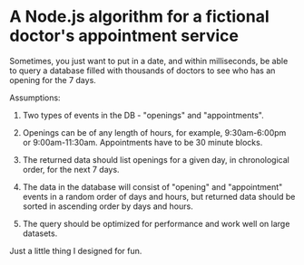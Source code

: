 # A Node.js algorithm for a fictional doctor's appointment service

Sometimes, you just want to put in a date, and within milliseconds, be able to query a database filled with thousands of doctors to see who has an opening for the 7 days.

Assumptions:

1. Two types of events in the DB - "openings" and "appointments".

2. Openings can be of any length of hours, for example, 9:30am-6:00pm or 9:00am-11:30am. Appointments have to be 30 minute blocks.

3. The returned data should list openings for a given day, in chronological order, for the next 7 days.

4. The data in the database will consist of "opening" and "appointment" events in a random order of days and hours, but returned data should be sorted in ascending order by days and hours.

5. The query should be optimized for performance and work well on large datasets.


Just a little thing I designed for fun. 

